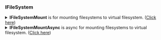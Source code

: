 ﻿### IFileSystem
<details>
  <summary><b>IFileSystemMount</b> is for mounting filesystems to virtual filesystem. (<u>Click here</u>)</summary>
[!code-csharp[Snippet](../../../FileSystem.GitHub/Lexical.FileSystem.Abstractions/IFileSystemMount.cs#IFileSystemMount)]
</details>
<details>
  <summary><b>IFileSystemMountAsync</b> is async for mounting filesystems to virtual filesystem. (<u>Click here</u>)</summary>
[!code-csharp[Snippet](../../../FileSystem.GitHub/Lexical.FileSystem.Abstractions/IFileSystemMount.cs#IFileSystemMountAsync)]
</details>
<p/><p/>
